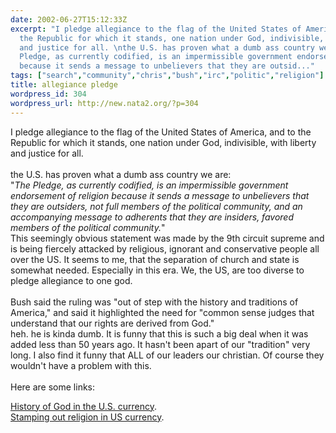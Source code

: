 ```yaml
---
date: 2002-06-27T15:12:33Z
excerpt: "I pledge allegiance to the flag of the United States of America, and to
  the Republic for which it stands, one nation under God, indivisible, with liberty
  and justice for all. \nthe U.S. has proven what a dumb ass country we are:\"The
  Pledge, as currently codified, is an impermissible government endorsement of religion
  because it sends a message to unbelievers that they are outsid..."
tags: ["search","community","chris","bush","irc","politic","religion"]
title: allegiance pledge
wordpress_id: 304
wordpress_url: http://new.nata2.org/?p=304
---
```


I pledge allegiance to the flag of the United States of America, and to the Republic for which it stands, one nation under God, indivisible, with liberty and justice for all. 
<br/><br/>the U.S. has proven what a dumb ass country we are:<br/>"<I>The Pledge, as currently codified, is an impermissible government endorsement of religion because it sends a message to unbelievers that they are outsiders, not full members of the political community, and an accompanying message to adherents that they are insiders, favored members of the political community.</i>"<br/>
This seemingly obvious statement was made by the 9th circuit supreme and is being fiercely attacked by religious, ignorant and conservative people all over the US. It seems to me, that the separation of church and state is somewhat needed. Especially in this era. We, the US, are too diverse to pledge allegiance to one god.
<br/><br/>
Bush said the ruling was "out of step with the history and traditions of America," and said it highlighted the need for "common sense judges that understand that our rights are derived from God." <br/>heh. he is kinda dumb. It is funny that this is such a big deal when it was added less than 50 years ago. It hasn't been apart of our "tradition" very long. I also find it funny that ALL of our leaders our christian. Of course they wouldn't have a problem with this.  
<br/>Here are some links:<br/>

<a href="http://216.239.39.100/search?q=cache:OeBjDrmYL3IC:www.ustreas.gov/opc/opc0011.html+in+god+we+trust&hl=en&ie=UTF-8&e=619">History of God in the U.S. currency</a>.<br/>
<a href="http://www.atheists.org/flash.line/igwt1.htm">Stamping out religion in US currency</a>.


